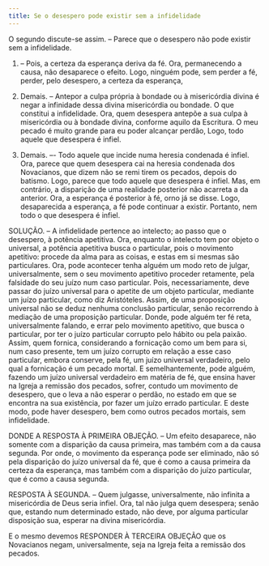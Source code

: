 ```yaml
---
title: Se o desespero pode existir sem a infidelidade
---
```


O segundo discute-se assim. – Parece que o desespero não pode existir sem a infidelidade.  

1. – Pois, a certeza da esperança deriva da fé. Ora, permanecendo a causa, não desaparece o efeito. Logo, ninguém pode, sem perder a fé, perder, pelo desespero, a certeza da esperança,  

2. Demais. – Antepor a culpa própria à bondade ou à misericórdia divina é negar a infinidade dessa divina misericórdia ou bondade. O que constitui a infidelidade. Ora, quem desespera antepõe a sua culpa à misericórdia ou à bondade divina, conforme aquilo da Escritura. O meu pecado é muito grande para eu poder alcançar perdão, Logo, todo aquele que desespera é infiel.  

3. Demais. –- Todo aquele que incide numa heresia condenada é infiel. Ora, parece que quem desespera cai na heresia condenada dos Novacianos, que dizem não se remi tirem os pecados, depois do batismo. Logo, parece que todo aquele que desespera é infiel.  Mas, em contrário, a disparição de uma realidade posterior não acarreta a da anterior. Ora, a esperança é posterior à fé, orno já se disse. Logo, desaparecida a esperança, a fé pode continuar a existir. Portanto, nem todo o que desespera é infiel.  

SOLUÇÃO. – A infidelidade pertence ao intelecto; ao passo que o desespero, à potência apetitiva. Ora, enquanto o intelecto tem por objeto o universal, a potência apetitiva busca o particular, pois o movimento apetitivo: procede da alma para as coisas, e estas em si mesmas são particulares. Ora, pode acontecer tenha alguém um modo reto de julgar, universalmente, sem o seu movimento apetitivo proceder retamente, pela falsidade do seu juízo num caso particular. Pois, necessariamente, deve passar do juízo universal para o apetite de um objeto particular, mediante um juízo particular, como diz Aristóteles. Assim, de uma proposição universal não se deduz nenhuma conclusão particular, senão recorrendo à mediação de uma proposição particular. Donde, pode alguém ter fé reta, universalmente falando, e errar pelo movimento apetitivo, que busca o particular, por ter o juízo particular corrupto pelo hábito ou pela paixão. Assim, quem fornica, considerando a fornicação como um bem para si, num caso presente, tem um juízo corrupto em relação a esse caso particular, embora conserve, pela fé, um juízo universal verdadeiro, pelo qual a fornicação é um pecado mortal. E semelhantemente, pode alguém, fazendo um juízo universal verdadeiro em matéria de fé, que ensina haver na Igreja a remissão dos pecados, sofrer, contudo um movimento de desespero, que o leva a não esperar o perdão, no estado em que se encontra na sua existência, por fazer um juízo errado particular. E deste modo, pode haver desespero, bem como outros pecados mortais, sem infidelidade. 

DONDE A RESPOSTA À PRIMEIRA OBJEÇÃO. – Um efeito desaparece, não somente com a disparição da causa primeira, mas também com a da causa segunda. Por onde, o movimento da esperança pode ser eliminado, não só pela disparição do juízo universal da fé, que é como a causa primeira da certeza da esperança, mas também com a disparição do juízo particular, que é como a causa segunda.  

RESPOSTA À SEGUNDA. – Quem julgasse, universalmente, não infinita a misericórdia de Deus seria infiel. Ora, tal não julga quem desespera; senão que, estando num determinado estado, não deve, por alguma particular disposição sua, esperar na divina misericórdia.  

E o mesmo devemos RESPONDER À TERCEIRA OBJEÇÃO que os Novacianos negam, universalmente, seja na Igreja feita a remissão dos pecados.